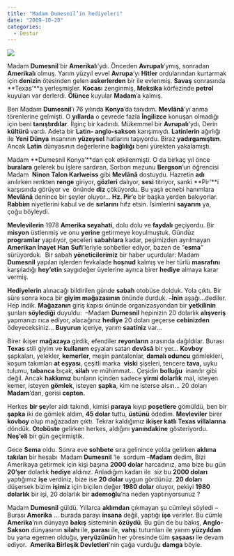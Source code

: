 ```yaml
---
title: "Madam Dumesnil’in hediyeleri"
date: "2009-10-20"
categories: 
  - Destur
---
```


![](../uploads/image/abd-amerika.jpg)

Madam **Dumesnil** bir **Amerikal**ı’ydı. Önceden **Avrupalı**’ymış, sonradan **Amerikalı** olmuş. Yarım yüzyıl evvel **Avrupa**’yı **Hitler** ordularından kurtarmak için **denizin** ötesinden gelen **askerlerden** bir ile evlenmiş. **Savaş** sonrasında **Texas’**a yerleşmişler. **Kocas**ı zenginmiş, **Meksika** körfezinde **petrol** kuyuları var derlerdi. **Ölünce** kuyular **Madam**’a kalmış.

Ben Madam **Dumesnil**’ı 76 yılında **Konya**’da tanıdım. **Mevlânâ**’yı anma törenlerine gelmişti. O **yıllarda** o çevrede fazla **İngilizce** konuşan olmadığı için beni **tanıştırdılar**. İlginç bir kadındı. Mükemmel bir **Avrupalı**’ydı. Derin **kültürü** vardı. Adeta bir **Latin- anglo-sakson** karışımıydı. **Latinlerin** ağırlığı ile **Yeni Dünya** insanının **yüzeysel** hatlarını taşıyordu. Biraz **yadırgamıştım**. Ancak **Latin** dünyasının değerlerine **bağlılığı** beni yürekten yakalamıştı.

Madam **Dumesnil Konya’**dan çok etkilenmişti. O da birkaç yıl önce **buralara** gelerek bu işlere sardıran, Sorbon mezunu **Bergson**’un öğrencisi Madam  **Ninon Talon Karlweiss** gibi **Mevlânâ** dostuydu. Hazretin **adı** anılırken renkten **renge** giriyor, **gözleri** dalıyor, **sesi** titriyor, sanki **Pir’**i karşısında görüyor ve  önünde **diz** çöküyordu. Bu yaşlı ecnebi hanımlara **Mevlânâ** denince bir şeyler oluyor… **Hz. Pir**’e bir başka yerden bakıyorlar. **Rabbim** niyetlerini kabul ve de **sırlarını** hıfz etsin. İsimlerini **sayarım** ya, çoğu böyleydi.

**Mevlevilerin** 1978 **Amerika seyahati**, dolu dolu ve **faydalı** geçiyordu. Bir **misyon** üstlenmiş ve onu **yerine** getirmeye koyulmuştuk. Gündüz **programlar** yapılıyor, geceleri **sabahlara** kadar, peşimizden ayrılmayan **Amerikan İnayet Han** **Sufi**’leriyle sohbetler ediyor, bazen de “**esma**” sürüyorduk.  Bir sabah **yöneticilerimiz** bir haber uçurdular: Madam **Dumesnil** yapılan işlerden fevkalade **hoşnud** kalmış ve her türlü **masrafını** karşıladığı **hey’etin** saygıdeğer üyelerine ayrıca birer **hediye** almaya karar vermiş.

**Hediyelerin** alınacağı bildirilen günde **sabah** otobüse dolduk. Yola çıktı. Bir süre sonra koca bir **giyim mağazasının** önünde durduk. –**İnin** aşağı…dediler. Hep indik. **Mağazanın** giriş kapısı önünde organizasyondan bir **yetkilinin** şunları **söylediği** duyuldu:  –Madam **Dumesnil** hepinizin 20 dolarlık **alışveriş** yapmanızı rıca ediyor, alacağınız **hediye** 20 doları geçerse **cebinizden** ödeyeceksiniz… **Buyurun** içeriye, yarım **saatiniz** var…  

Birer ikişer **mağazaya** girdik, efendiler **reyonların** arasında dağıldılar. Burası **Texas** stili giyim ve **kullanım** eşyaları satan **devâsâ** bir yer… **Kovboy** şapkaları, yelekler, **kemerler**, meşin pantalonlar, **damalı oduncu** gömlekleri, koşum takımları **at eşyası**, çeşitli marka  **viski** şişeleri, tencere **tava,** uyku tulumu, **tabanca** bıçak, **silah** ve mühimmat… Çeşidin **bolluğu**  inanılır gibi değil. Ancak **hakkımız** bunların içinden sadece **yirmi dolarlık** mal, isteyen kemer, isteyen **gömlek**, isteyen **şapka**, kim ne isterse alsın… 20 doları **Madam**’dan, gerisi **cepten.**

Herkes **bir şe**yler aldı takındı, kimisi **paraya** kıyıp **poşetlere** gömüldü, ben bir **şapka** iki de gömlek aldım, **45 dolar** tuttu, **üstünü** ödedim. **Mevleviler** birer **kovboy** olup mağazadan çıktı. Tekrar kaldığımız **ikişer katlı Texas villalarına** döndük. **Otobüste** gelirken herkes, aldığını **yanındakine** gösteriyordu. **Neş’eli** bir gün geçirmiştik.

Gece **Sema** oldu. Sonra eve **sohbete** sıra gelinince yolda gelirken **aklıma takılan** bir hesabı  Madam **Dumesnil** ‘le  sordum –**Madam** dedim, Bizi Amerikaya getirmek için kişi başına **2000 dolar** harcadınız, ama bize bu gün **20’şer** dolarlık **hediye** aldınız. Anladığım kadarı ile  siz bu **2000 doları** yaptığımız **işe** verdiniz, bize ise **20 dolar** uygun gördünüz. **20 doları** düşersek bizim **işimiz** için biçilen değer **1980 dolar** oluyor, pekiyi **1980 dolarlık** bir işi, 20 dolarlık bir **ademoğlu**’na neden yaptırıyorsunuz ?

Madam **Dumesnil** güldü. Yıllarca **aklımdan** çıkmayan şu cümleyi söyledi – Burası **Amerika** … burada parayı **insana** değil, yaptığı **işe** verirler. Bu cümle **Amerika**’nın dünyaya **bakış** sisteminin **özüydü**. Bu gün de bu bakış, **Anglo-Sakson** dünyasının **silahı** ile, **parası** ile, **vahş**i tutumları ile yarım **yüzyıldan** bu yana egemen olduğu, **yeryüzünün** her yöresinde tüm **şaşaası** ile devam ediyor.  **Amerika Birleşik Devletleri**'nin çağa vurduğu **damga** böyle.
